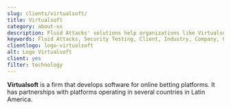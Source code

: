 ```yaml
---
slug: clients/virtualsoft/
title: Virtualsoft
category: about-us
description: Fluid Attacks' solutions help organizations like Virtualsoft to identify security vulnerabilities in their systems and manage their attack surfaces.
keywords: Fluid Attacks, Security Testing, Client, Industry, Company, Organization, Pentesting, Ethical Hacking, Virtualsoft
clientlogo: logo-virtualsoft
alt: Logo Virtualsoft
client: yes
filter: technology
---
```


**Virtualsoft** is a firm
that develops software for online betting platforms.
It has partnerships with platforms operating in several countries
in Latin America.
